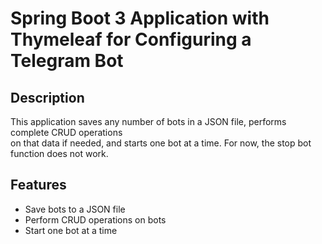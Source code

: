 # Spring Boot 3 Application with Thymeleaf for Configuring a Telegram Bot

## Description

This application saves any number of bots in a JSON file, performs complete CRUD operations<br>
on that data if needed, and starts one bot at a time. For now, the stop bot function does not work.

## Features 
 - Save bots to a JSON file
 - Perform CRUD operations on bots
 - Start one bot at a time